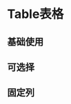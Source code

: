 <script setup>
import Default from './default.vue'
import Selection from './select.vue'
import Fixed from './fixed.vue'
</script>

# Table表格

## 基础使用

<Preview comp-name="Table" demo-name="default">
  <Default />
</Preview>

## 可选择

<Preview comp-name="Table" demo-name="select">
  <Selection />
</Preview>

## 固定列

<Preview comp-name="Table" demo-name="fixed">
  <Fixed />
</Preview>
